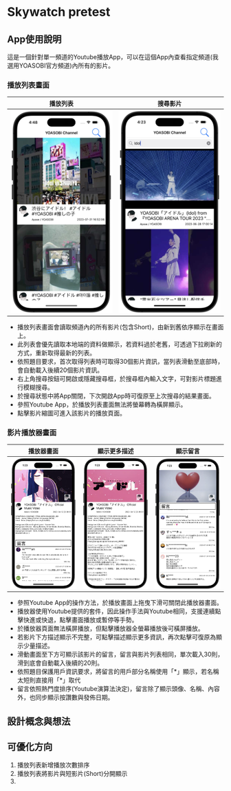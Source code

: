 #  Skywatch pretest

## App使用說明

這是一個針對單一頻道的Youtube播放App，可以在這個App內查看指定頻道(我選用YOASOBI官方頻道)內所有的影片。

### 播放列表畫面
| 播放列表 | 搜尋影片 |
| --- | --- |
| ![App播放清單畫面](screen_shot/play_list.png) | ![搜尋影片](screen_shot/search_video.png) |


- 播放列表畫面會讀取頻道內的所有影片(包含Short)，由新到舊依序顯示在畫面上。
- 此列表會優先讀取本地端的資料做顯示，若資料過於老舊，可透過下拉刷新的方式，重新取得最新的列表。
- 依照題目要求，首次取得列表時可取得30個影片資訊，當列表滑動至底部時，會自動載入後續20個影片資訊。
- 右上角搜尋按鈕可開啟或隱藏搜尋框，於搜尋框內輸入文字，可對影片標題進行模糊搜尋。
- 於搜尋狀態中將App關閉，下次開啟App時可復原至上次搜尋的結果畫面。
- 參照Youtube App，於播放列表畫面無法將螢幕轉為橫屏顯示。
- 點擊影片縮圖可進入該影片的播放頁面。

### 影片播放器畫面
| 播放器畫面 | 顯示更多描述 | 顯示留言 |
| --- | --- | --- |
| ![圖片1](screen_shot/Player_View.png) | ![圖片2](screen_shot/more_detail.png) | ![圖片3](screen_shot/show_comments.png) |

- 參照Youtube App的操作方法，於播放畫面上拖曳下滑可關閉此播放器畫面。
- 播放器使用Youtube提供的套件，因此操作手法與Youtube相同，支援連續點擊快進或快退，點擊畫面播放或暫停等手勢。
- 於播放器頁面無法橫屏播放，但點擊播放器全螢幕播放後可橫屏播放。
- 若影片下方描述顯示不完整，可點擊描述顯示更多資訊，再次點擊可復原為顯示少量描述。
- 滑動畫面至下方可顯示該影片的留言，留言與影片列表相同，單次載入30則，滑到底會自動載入後續的20則。
- 依照題目保護用戶資訊要求，將留言的用戶部分名稱使用「\*」顯示，若名稱太短則直接用「\*」取代
- 留言依照熱門度排序(Youtube演算法決定)，留言除了顯示頭像、名稱、內容外，也同步顯示按讚數與發佈日期。

## 設計概念與想法

## 可優化方向

1. 播放列表新增播放次數排序
1. 播放列表將影片與短影片(Short)分開顯示
1. 
